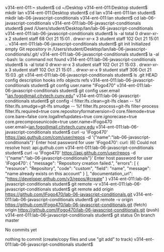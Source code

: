 v314-ent-011:~ student$ cd ~/Desktop
v314-ent-011:Desktop student$ mkdir Ian
v314-ent-011:Desktop student$ cd Ian
v314-ent-011:Ian student$ mkdir lab-06-javascript-conditionals
v314-ent-011:Ian student$ cd lab-06-javascript-conditionals
v314-ent-011:lab-06-javascript-conditionals student$ pwd
/Users/student/Desktop/Ian/lab-06-javascript-conditionals
v314-ent-011:lab-06-javascript-conditionals student$ ls -al
total 0
drwxr-xr-x  2 student  staff   68 Oct 21 15:01 .
drwxr-xr-x  3 student  staff  102 Oct 21 15:01 ..
v314-ent-011:lab-06-javascript-conditionals student$ git init
Initialized empty Git repository in /Users/student/Desktop/Ian/lab-06-javascript-conditionals/.git/
v314-ent-011:lab-06-javascript-conditionals student$ la -al
-bash: la: command not found
v314-ent-011:lab-06-javascript-conditionals student$ ls -al
total 0
drwxr-xr-x  3 student  staff  102 Oct 21 15:03 .
drwxr-xr-x  3 student  staff  102 Oct 21 15:01 ..
drwxr-xr-x  9 student  staff  306 Oct 21 15:03 .git
v314-ent-011:lab-06-javascript-conditionals student$ ls .git
HEAD		config		description	hooks		info		objects		refs
v314-ent-011:lab-06-javascript-conditionals student$ git config user.name "IFogo470"
v314-ent-011:lab-06-javascript-conditionals student$ git config user.email "ian.fogo@mail.citytech.cuny.edu"
v314-ent-011:lab-06-javascript-conditionals student$ git config -l
filter.lfs.clean=git-lfs clean -- %f
filter.lfs.smudge=git-lfs smudge -- %f
filter.lfs.process=git-lfs filter-process
filter.lfs.required=true
core.repositoryformatversion=0
core.filemode=true
core.bare=false
core.logallrefupdates=true
core.ignorecase=true
core.precomposeunicode=true
user.name=IFogo470
user.email=ian.fogo@mail.citytech.cuny.edu
v314-ent-011:lab-06-javascript-conditionals student$ curl -u 'IFogo470' https://api.guthub.com/com/user/repos -d '{"name":"lab-06-javascript-conditionals"}'
Enter host password for user 'IFogo470':
curl: (6) Could not resolve host: api.guthub.com
v314-ent-011:lab-06-javascript-conditionals student$ curl -u 'IFogo470' https://api.github.com/user/repos -d '{"name":"lab-06-javascript-conditionals"}'
Enter host password for user 'IFogo470':
{
  "message": "Repository creation failed.",
  "errors": [
    {
      "resource": "Repository",
      "code": "custom",
      "field": "name",
      "message": "name already exists on this account"
    }
  ],
  "documentation_url": "https://developer.github.com/v3/repos/#create"
}
v314-ent-011:lab-06-javascript-conditionals student$ git remote -v
v314-ent-011:lab-06-javascript-conditionals student$ git remote add origin https://github.com/IFogo470/lab-06-javascript-conditionals.git
v314-ent-011:lab-06-javascript-conditionals student$ git remote -v
origin	https://github.com/IFogo470/lab-06-javascript-conditionals.git (fetch)
origin	https://github.com/IFogo470/lab-06-javascript-conditionals.git (push)
v314-ent-011:lab-06-javascript-conditionals student$ git status
On branch master

No commits yet

nothing to commit (create/copy files and use "git add" to track)
v314-ent-011:lab-06-javascript-conditionals student$
